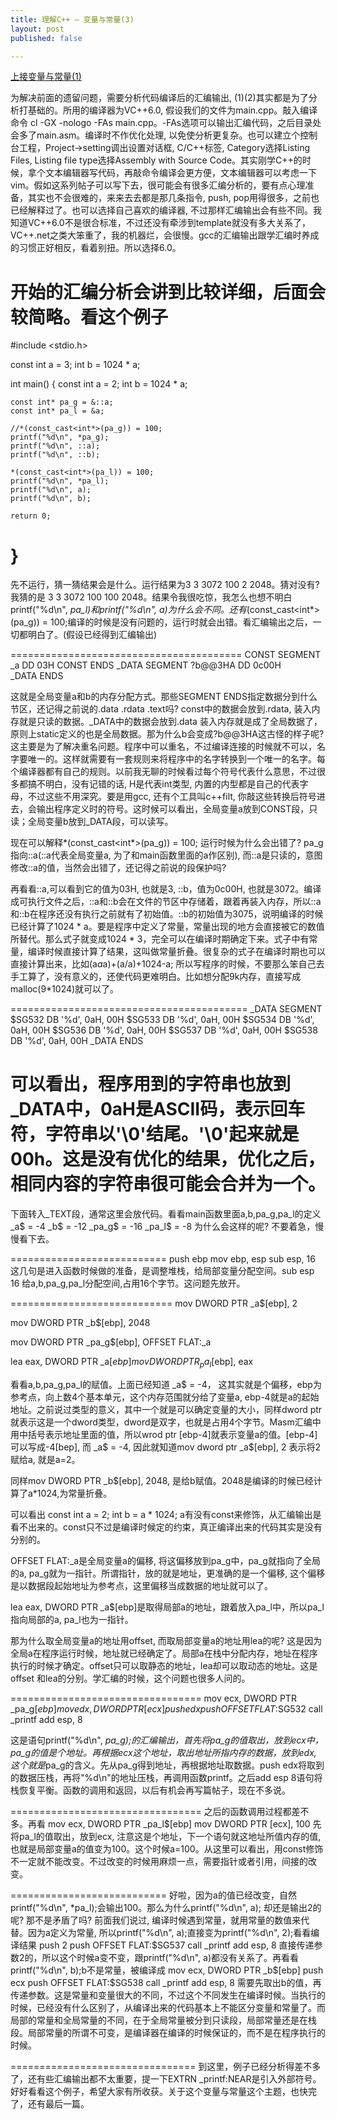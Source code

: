 ```yaml
---
title: 理解C++ — 变量与常量(3)
layout: post
published: false

---
```

 [上接变量与常量(1)](/2007/07/07/cpp-const-1.html)
 
为解决前面的遗留问题，需要分析代码编译后的汇编输出, (1)(2)其实都是为了分析打基础的。所用的编译器为VC++6.0, 假设我们的文件为main.cpp。敲入编译命令 cl -GX -nologo -FAs main.cpp。-FAs选项可以输出汇编代码，之后目录处会多了main.asm。编译时不作优化处理, 以免使分析更复杂。也可以建立个控制台工程，Project->setting调出设置对话框, C/C++标签, Category选择Listing Files, Listing file type选择Assembly with Source Code。其实刚学C++的时候，拿个文本编辑器写代码，再敲命令编译会更方便，文本编辑器可以考虑一下vim。假如这系列帖子可以写下去，很可能会有很多汇编分析的，要有点心理准备，其实也不会很难的，来来去去都是那几条指令, push, pop用得很多，之前也已经解释过了。也可以选择自己喜欢的编译器, 不过那样汇编输出会有些不同。我知道VC++6.0不是很合标准，不过还没有牵涉到template就没有多大关系了，VC++.net之类大笨重了，我的机器烂，会很慢。gcc的汇编输出跟学汇编时养成的习惯正好相反，看着别扭。所以选择6.0。

开始的汇编分析会讲到比较详细，后面会较简略。看这个例子
=========================
#include <stdio.h>

const int a = 3;
int b = 1024 * a;

int main()
{
    const int a = 2;
    int b = 1024 * a;

    const int* pa_g = &::a;
    const int* pa_l = &a;

    //*(const_cast<int*>(pa_g)) = 100;
    printf("%d\n", *pa_g);
    printf("%d\n", ::a);
    printf("%d\n", ::b);

    *(const_cast<int*>(pa_l)) = 100;
    printf("%d\n", *pa_l);
    printf("%d\n", a);
    printf("%d\n", b);

    return 0;
}
========================================
先不运行，猜一猜结果会是什么。运行结果为3 3 3072 100 2 2048。猜对没有? 我猜的是 3 3 3072 100 100 2048。结果令我很吃惊，我怎么也想不明白printf("%d\n", *pa_l)和printf("%d\n", a)为什么会不同。还有*(const_cast<int*>(pa_g)) = 100;编译的时候是没有问题的，运行时就会出错。看汇编输出之后，一切都明白了。(假设已经得到汇编输出)

========================================
CONST    SEGMENT
_a    DD    03H
CONST    ENDS
_DATA    SEGMENT
?b@@3HA    DD    0c00H                    
_DATA    ENDS

这就是全局变量a和b的内存分配方式。那些SEGMENT ENDS指定数据分到什么节区，还记得之前说的.data .rdata .text吗? const中的数据会放到.rdata, 装入内存就是只读的数据。_DATA中的数据会放到.data 装入内存就是成了全局数据了，原则上static定义的也是全局数据。那为什么b会变成?b@@3HA这古怪的样子呢? 这主要是为了解决重名问题。程序中可以重名，不过编译连接的时候就不可以，名字要唯一的。这样就需要有一套规则来将程序中的名字转换到一个唯一的名字。每个编译器都有自己的规则。以前我无聊的时候看过每个符号代表什么意思，不过很多都搞不明白，没有记错的话, H是代表int类型, 内置的内型都是自己的代表字母，不过这些不用深究。要是用gcc, 还有个工具叫c++filt, 你敲这些转换后符号进去，会输出程序定义时的符号。这时候可以看出，全局变量a放到CONST段，只读；全局变量b放到_DATA段，可以读写。

现在可以解释*(const_cast<int*>(pa_g)) = 100; 运行时候为什么会出错了? pa_g指向::a(::a代表全局变量a, 为了和main函数里面的a作区别), 而::a是只读的，意图修改::a的值，当然会出错了，还记得之前说的段保护吗?

再看看::a,可以看到它的值为03H, 也就是3, ::b，值为0c00H, 也就是3072。编译成可执行文件之后，::a和::b会在文件的节区中存储着，跟着再装入内存，所以::a和::b在程序还没有执行之前就有了初始值。::b的初始值为3075，说明编译的时候已经计算了1024 * a。要是程序中定义了常量，常量出现的地方会直接被它的数值所替代。那么式子就变成1024 * 3，完全可以在编译时期确定下来。式子中有常量，编译时候直接计算了结果，这叫做常量折叠。很复杂的式子在编译时期也可以直接计算出来，比如(a*a*a)+(a/a)+1024-a; 所以写程序的时候，不要那么笨自己去手工算了，没有意义的，还使代码更难明白。比如想分配9k内存，直接写成malloc(9*1024)就可以了。

=========================================
_DATA    SEGMENT
$SG532    DB    '%d', 0aH, 00H
$SG533    DB    '%d', 0aH, 00H
$SG534    DB    '%d', 0aH, 00H
$SG536    DB    '%d', 0aH, 00H
$SG537    DB    '%d', 0aH, 00H
$SG538    DB    '%d', 0aH, 00H
_DATA    ENDS

可以看出，程序用到的字符串也放到_DATA中，0aH是ASCII码，表示回车符，字符串以'\0'结尾。'\0'起来就是00h。这是没有优化的结果，优化之后，相同内容的字符串很可能会合并为一个。
=======================================

下面转入_TEXT段，通常这里会放代码。看看main函数里面a,b,pa_g,pa_l的定义
_a$ = -4
_b$ = -12
_pa_g$ = -16
_pa_l$ = -8
为什么会这样的呢? 不要着急，慢慢看下去。

===========================
push    ebp
mov    ebp, esp
sub    esp, 16
这几句是进入函数时候做的准备，是调整堆栈，给局部变量分配空间。sub esp 16 给a,b,pa_g,pa_l分配空间,占用16个字节。这问题先放开。

============================
mov    DWORD PTR _a$[ebp], 2

mov    DWORD PTR _b$[ebp], 2048        

mov    DWORD PTR _pa_g$[ebp], OFFSET FLAT:_a

lea    eax, DWORD PTR _a$[ebp]
mov    DWORD PTR _pa_l$[ebp], eax

看看a,b,pa_g,pa_l的赋值。上面已经知道 _a$ = -4， 这其实就是个偏移，ebp为参考点，向上数4个基本单元，这个内存范围就分给了变量a, ebp-4就是a的起始地址。之前说过类型的意义，其中一个就是可以确定变量的大小，同样dword ptr就表示这是一个dword类型，dword是双字，也就是占用4个字节。Masm汇编中用中括号表示地址里面的值，所以wrod ptr [ebp-4]就表示变量a的值。[ebp-4]可以写成-4[bep], 而 _a$ = -4, 因此就知道mov dword ptr _a$[ebp], 2 表示将2赋给a, 就是a=2。

同样mov    DWORD PTR _b$[ebp], 2048, 是给b赋值。2048是编译的时候已经计算了a*1024,为常量折叠。

可以看出
const int a = 2;
int b = a * 1024;
a有没有const来修饰，从汇编输出是看不出来的。const只不过是编译时候定的约束，真正编译出来的代码其实是没有分别的。

OFFSET FLAT:_a是全局变量a的偏移, 将这偏移放到pa_g中，pa_g就指向了全局的a, pa_g就为一指针。所谓指针，放的就是地址，更准确的是一个偏移, 这个偏移是以数据段起始地址为参考点，这里偏移当成数据的地址就可以了。

lea    eax, DWORD PTR _a$[ebp]是取得局部a的地址，跟着放入pa_l中，所以pa_l指向局部的a, pa_l也为一指针。

那为什么取全局变量a的地址用offset, 而取局部变量a的地址用lea的呢? 这是因为全局a在程序运行时候，地址就已经确定了。局部a在栈中分配内存，地址在程序执行的时候才确定。offset只可以取静态的地址，lea却可以取动态的地址。这是offset 和lea的分别。学汇编的时候，这个问题也很多人问的。

=================================
mov    ecx, DWORD PTR _pa_g$[ebp]
mov    edx, DWORD PTR [ecx]
push    edx
push    OFFSET FLAT:$SG532
call    _printf
add    esp, 8

这是语句printf("%d\n", *pa_g);的汇编输出，首先将pa_g的值取出，放到ecx中，pa_g的值是个地址。再根据ecx这个地址，取出地址所指内存的数据，放到edx, 这个就是*pa_g的含义。先从pa_g得到地址，再根据地址取数据。push edx将取到的数据压栈，再将"%d\n"的地址压栈，再调用函数printf。之后add esp 8语句将栈恢复平衡。函数的调用和返回，以后有机会再写篇帖子，现在不多说。

=================================
之后的函数调用过程都差不多。再看
mov    ecx, DWORD PTR _pa_l$[ebp]
mov    DWORD PTR [ecx], 100
先将pa_l的值取出，放到ecx, 注意这是个地址，下一个语句就这地址所值内存的值,也就是局部变量a的值变为100。这个时候a=100。从这里可以看出，用const修饰不一定就不能改变。不过改变的时候用麻烦一点，需要指针或者引用，间接的改变。

===========================
好啦，因为a的值已经改变，自然printf("%d\n", *pa_l);会输出100。那么为什么printf("%d\n", a); 却还是输出2的呢? 那不是矛盾了吗?
前面我们说过, 编译时候遇到常量，就用常量的数值来代替。因为a定义为常量, 所以printf("%d\n", a);直接变为printf("%d\n", 2);看看编译结果
push    2
push    OFFSET FLAT:$SG537
call    _printf
add    esp, 8
直接传递参数2的，所以这个时候a变不变，跟printf("%d\n", a)都没有关系了。再看看printf("%d\n", b);b不是常量，被编译成
mov    ecx, DWORD PTR _b$[ebp]
push    ecx
push    OFFSET FLAT:$SG538
call    _printf
add    esp, 8
需要先取出b的值，再传递参数。这是常量和变量很大的不同，不过这个不同发生在编译时候。当执行的时候，已经没有什么区别了，从编译出来的代码基本上不能区分变量和常量了。而局部的常量和全局常量的不同，在于全局常量被分到只读段，局部常量还是在栈段。局部常量的所谓不可变，是编译器在编译的时候保证的，而不是在程序执行的时候。

================================
到这里，例子已经分析得差不多了，还有些汇编输出都不太重要，提一下EXTRN    _printf:NEAR是引入外部符号。好好看看这个例子，希望大家有所收获。关于这个变量与常量这个主题，也快完了，还有最后一篇。



